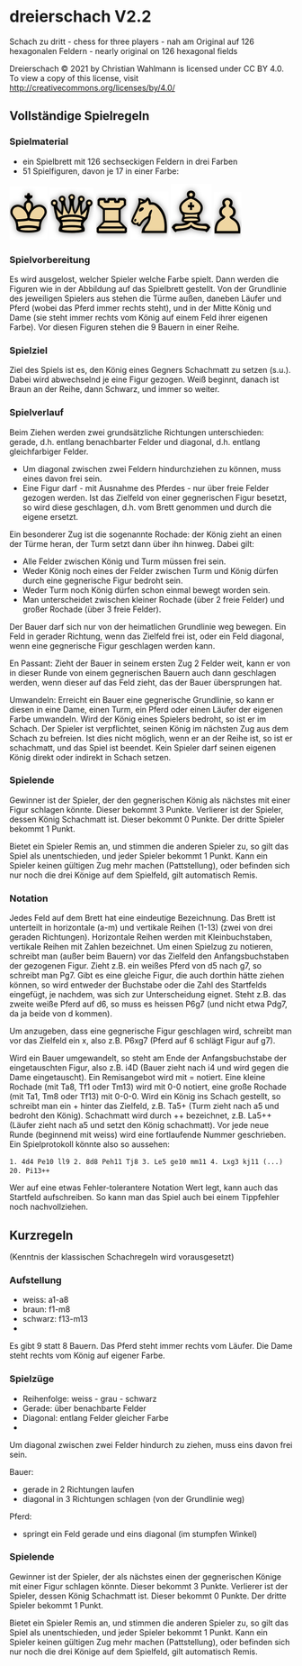# dreierschach V2.2
Schach zu dritt - chess for three players - nah am Original auf 126 hexagonalen Feldern - nearly original on 126 hexagonal fields

Dreierschach © 2021 by Christian Wahlmann is licensed under CC BY 4.0. To view a copy of this license, visit http://creativecommons.org/licenses/by/4.0/

## Vollständige Spielregeln
### Spielmaterial

- ein Spielbrett mit 126 sechseckigen Feldern in drei Farben 
- 51 Spielfiguren, davon je 17 in einer Farbe: 

![1 König](/images/white_king.svg "1 König") 
![1 Dame](/images/white_queen.svg "1 Dame")
![2 Türme](/images/white_rook.svg "2 Türme")
![2 Pferde](/images/white_knight.svg "2 Springer")
![2 Läufer](/images/white_bishop.svg "2 Läufer")
![9 Bauern](/images/white_pawn.svg "9 Bauern")

### Spielvorbereitung

Es wird ausgelost, welcher Spieler welche Farbe spielt. Dann werden die Figuren wie in der Abbildung auf das Spielbrett gestellt. Von der Grundlinie des jeweiligen Spielers aus stehen die Türme außen, daneben Läufer und Pferd (wobei das Pferd immer rechts steht), und in der Mitte König und Dame (sie steht immer rechts vom König auf einem Feld ihrer eigenen Farbe). Vor diesen Figuren stehen die 9 Bauern in einer Reihe.

### Spielziel

Ziel des Spiels ist es, den König eines Gegners Schachmatt zu setzen (s.u.). Dabei wird abwechselnd je eine Figur gezogen. Weiß beginnt, danach ist Braun an der Reihe, dann Schwarz, und immer so weiter.

### Spielverlauf

Beim Ziehen werden zwei grundsätzliche Richtungen unterschieden: gerade, d.h. entlang benachbarter Felder und diagonal, d.h. entlang gleichfarbiger Felder.
- Um diagonal zwischen zwei Feldern hindurchziehen zu können, muss eines davon frei sein. 
- Eine Figur darf - mit Ausnahme des Pferdes - nur über freie Felder gezogen werden. Ist das Zielfeld von einer gegnerischen Figur besetzt, so wird diese geschlagen, d.h. vom Brett genommen und durch die eigene ersetzt. 
      
Ein besonderer Zug ist die sogenannte Rochade: der König zieht an einen der Türme heran, der Turm setzt dann über ihn hinweg. Dabei gilt:
- Alle Felder zwischen König und Turm müssen frei sein. 
- Weder König noch eines der Felder zwischen Turm und König dürfen durch eine gegnerische Figur bedroht sein. 
- Weder Turm noch König dürfen schon einmal bewegt worden sein. 
- Man unterscheidet zwischen kleiner Rochade (über 2 freie Felder) und großer Rochade (über 3 freie Felder). 

Der Bauer darf sich nur von der heimatlichen Grundlinie weg bewegen. Ein Feld in gerader Richtung, wenn das Zielfeld frei ist, oder ein Feld diagonal, wenn eine gegnerische Figur geschlagen werden kann.

En Passant: Zieht der Bauer in seinem ersten Zug 2 Felder weit, kann er von in dieser Runde von einem gegnerischen Bauern auch dann geschlagen werden, wenn dieser auf das Feld zieht, das der Bauer übersprungen hat.

Umwandeln: Erreicht ein Bauer eine gegnerische Grundlinie, so kann er diesen in eine Dame, einen Turm, ein Pferd oder einen Läufer der eigenen Farbe umwandeln.
Wird der König eines Spielers bedroht, so ist er im Schach. Der Spieler ist verpflichtet, seinen König im nächsten Zug aus dem Schach zu befreien. Ist dies nicht möglich, wenn er an der Reihe ist, so ist er schachmatt, und das Spiel ist beendet. 
Kein Spieler darf seinen eigenen König direkt oder indirekt in Schach setzen.

### Spielende

Gewinner ist der Spieler, der den gegnerischen König als nächstes mit einer Figur schlagen könnte. Dieser bekommt 3 Punkte. 
Verlierer ist der Spieler, dessen König Schachmatt ist. Dieser bekommt 0 Punkte. 
Der dritte Spieler bekommt 1 Punkt.

Bietet ein Spieler Remis an, und stimmen die anderen Spieler zu, so gilt das Spiel als unentschieden, und jeder Spieler bekommt 1 Punkt.
Kann ein Spieler keinen gültigen Zug mehr machen (Pattstellung), oder befinden sich nur noch die drei Könige auf dem Spielfeld, gilt automatisch Remis.

### Notation

Jedes Feld auf dem Brett hat eine eindeutige Bezeichnung. Das Brett ist unterteilt in horizontale (a-m) und vertikale Reihen (1-13) (zwei von drei geraden Richtungen). Horizontale Reihen werden mit Kleinbuchstaben, vertikale Reihen mit Zahlen bezeichnet. 
Um einen Spielzug zu notieren, schreibt man (außer beim Bauern) vor das Zielfeld den Anfangsbuchstaben der gezogenen Figur. Zieht z.B. ein weißes Pferd von d5 nach g7, so schreibt man Pg7. Gibt es eine gleiche Figur, die auch dorthin hätte ziehen können, so wird entweder der Buchstabe oder die Zahl des Startfelds eingefügt, je nachdem, was sich zur Unterscheidung eignet. Steht z.B. das zweite weiße Pferd auf d6, so muss es heissen P6g7 (und nicht etwa Pdg7, da ja beide von d kommen).

Um anzugeben, dass eine gegnerische Figur geschlagen wird, schreibt man vor das Zielfeld ein x, also z.B. P6xg7 (Pferd auf 6 schlägt Figur auf g7).

Wird ein Bauer umgewandelt, so steht am Ende der Anfangsbuchstabe der eingetauschten Figur, also z.B. i4D (Bauer zieht nach i4 und wird gegen die Dame eingetauscht). Ein Remisangebot wird mit = notiert.
Eine kleine Rochade (mit Ta8, Tf1 oder Tm13) wird mit 0-0 notiert, eine große Rochade (mit Ta1, Tm8 oder Tf13) mit 0-0-0.
Wird ein König ins Schach gestellt, so schreibt man ein + hinter das Zielfeld, z.B. Ta5+ (Turm zieht nach a5 und bedroht den König). Schachmatt wird durch ++ bezeichnet, z.B. La5++ (Läufer zieht nach a5 und setzt den König schachmatt).
Vor jede neue Runde (beginnend mit weiss) wird eine fortlaufende Nummer geschrieben. Ein Spielprotokoll könnte also so aussehen:

    1. 4d4 Pe10 ll9 2. 8d8 Peh11 Tj8 3. Le5 ge10 mm11 4. Lxg3 kj11 (...) 20. Pi13++

Wer auf eine etwas Fehler-tolerantere Notation Wert legt, kann auch das Startfeld aufschreiben. So kann man das Spiel auch bei einem Tippfehler noch nachvollziehen. 

## Kurzregeln
(Kenntnis der klassischen Schachregeln wird vorausgesetzt)

### Aufstellung
- weiss: a1-a8 
- braun: f1-m8 
- schwarz: f13-m13 
- 
Es gibt 9 statt 8 Bauern. Das Pferd steht immer rechts vom Läufer. Die Dame steht rechts vom König auf eigener Farbe.

### Spielzüge
- Reihenfolge: weiss - grau - schwarz 
- Gerade: über benachbarte Felder 
- Diagonal: entlang Felder gleicher Farbe 
- 
Um diagonal zwischen zwei Felder hindurch zu  ziehen, muss eins davon frei sein.

Bauer:
- gerade in 2 Richtungen laufen 
- diagonal in 3 Richtungen schlagen (von der Grundlinie weg) 

Pferd:
- springt ein Feld gerade und eins diagonal (im stumpfen Winkel) 

### Spielende

Gewinner ist der Spieler, der als nächstes einen der gegnerischen Könige mit einer Figur schlagen könnte. Dieser bekommt 3 Punkte. 
Verlierer ist der Spieler, dessen König Schachmatt ist. Dieser bekommt 0 Punkte. 
Der dritte Spieler bekommt 1 Punkt.

Bietet ein Spieler Remis an, und stimmen die anderen Spieler zu, so gilt das Spiel als unentschieden, und jeder Spieler bekommt 1 Punkt.
Kann ein Spieler keinen gültigen Zug mehr machen (Pattstellung), oder befinden sich nur noch die drei Könige auf dem Spielfeld, gilt automatisch Remis.
